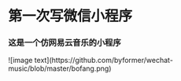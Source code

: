 <h1>第一次写微信小程序</h1>
<h3>这是一个仿网易云音乐的小程序</h3>
![image text](https://github.com/byformer/wechat-music/blob/master/bofang.png)
